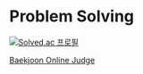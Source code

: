 # Problem Solving

[![Solved.ac
프로필](http://mazassumnida.wtf/api/generate_badge?boj=beeutiful)](https://solved.ac/profile/beeutiful)

[Baekjoon Online Judge](https://www.acmicpc.net/)
